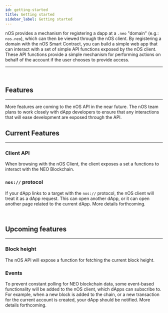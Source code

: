 ```yaml
---
id: getting-started
title: Getting started
sidebar_label: Getting started
---
```



nOS provides a mechanism for registering a dapp at a `.neo` "domain" (e.g.: `nos.neo`), which can
then be viewed through the nOS client.  By registering a domain with the nOS Smart Contract, you can
build a simple web app that can interact with a set of simple API functions exposed by the nOS
client.  These API functions provide a simple mechanism for performing actions on behalf of the
account if the user chooses to provide access.

---


&nbsp;


## Features
---
More features are coming to the nOS API in the near future. The nOS team plans to work closely with
dApp developers to ensure that any interactions that will ease development are exposed through the
API.


## Current Features
---
### Client API
When browsing with the nOS Client, the client exposes a set a functions to interact with the NEO Blockchain.

### `nos://` protocol
If your dApp links to a target with the `nos://` protocol, the nOS client will treat it as a dApp
request.  This can open another dApp, or it can open another page related to the current dApp.
More details forthcoming.

&nbsp;

## Upcoming features
---
### Block height
The nOS API will expose a function for fetching the current block height.


### Events
To prevent constant polling for NEO blockchain data, some event-based functionality will be added to
the nOS client, which dApps can subscribe to.  For example, when a new block is added to the chain,
or a new transaction for the current account is created, your dApp should be notified.  More details
forthcoming.

&nbsp;
